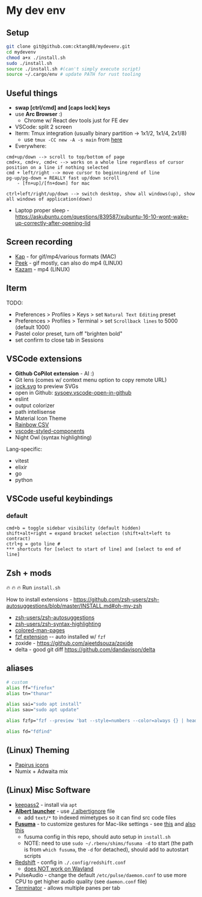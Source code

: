 # My dev env
Setup
---

```bash
git clone git@github.com:cktang88/mydevenv.git
cd mydevenv
chmod a+x ./install.sh
sudo ./install.sh
source ./install.sh #(can't simply execute script)
source ~/.cargo/env # update PATH for rust tooling
```

Useful things
---
- **swap [ctrl/cmd] and [caps lock] keys**
- use **Arc Browser** :)
  - Chrome w/ React dev tools just for FE dev
- VSCode: split 2 screen
- Iterm: Tmux integration (usually binary partition -> 1x1/2, 1x1/4, 2x1/8)
    - use `tmux -CC new -A -s main` from [here](https://gitlab.com/gnachman/iterm2/-/wikis/tmux-Integration-Best-Practices#what-tmux-command-should-i-use)
- Everywhere: 
```
cmd+up/down --> scroll to top/bottom of page
cmd+x, cmd+v, cmd+c --> works on a whole line regardless of cursor position on a line if nothing selected
cmd + left/right --> move cursor to beginning/end of line
pg-up/pg-down = REALLY fast up/down scroll
    - [fn+up]/[fn+down] for mac

ctrl+left/right/up/down --> switch desktop, show all windows(up), show all windows of application(down)
```

- Laptop proper sleep - https://askubuntu.com/questions/839587/xubuntu-16-10-wont-wake-up-correctly-after-opening-lid

Screen recording
---
- [Kap](https://github.com/wulkano/Kap) - for gif/mp4/various formats (MAC)
- [Peek](https://github.com/phw/peek) - gif mostly, can also do mp4 (LINUX)
- [Kazam](https://itsfoss.com/kazam-screen-recorder/) - mp4 (LINUX)

Iterm
---
TODO:
- Preferences > Profiles > Keys > set `Natural Text Editing` preset
- Preferences > Profiles > Terminal > set `Scrollback lines` to 5000 (default 1000)
- Pastel color preset, turn off "brighten bold"
- set confirm to close tab in Sessions

VSCode extensions
---
- **Github CoPilot extension** - AI :)
- Git lens (comes w/ context menu option to copy remote URL)
- [jock.svg](https://marketplace.visualstudio.com/items?itemName=jock.svg) to preview SVGs
- open in Github: [sysoev.vscode-open-in-github](https://marketplace.visualstudio.com/items?itemName=sysoev.vscode-open-in-github)
- eslint
- output colorizer
- path intellisense
- Material Icon Theme
- [Rainbow CSV](https://marketplace.visualstudio.com/items?itemName=mechatroner.rainbow-csv)
- [vscode-styled-components](https://marketplace.visualstudio.com/items?itemName=jpoissonnier.vscode-styled-components)
- Night Owl (syntax highlighting)

Lang-specific:
- vitest
- elixir
- go
- python


VSCode useful keybindings
---

### default

```
cmd+b = toggle sidebar visibility (default hidden)
shift+alt+right = expand bracket selection (shift+alt+left to contract)
ctrl+g = goto line #
*** shortcuts for [select to start of line] and [select to end of line]
```


Zsh + mods
---
:fire: :fire: :fire: Run `install.sh`

How to install extensions - https://github.com/zsh-users/zsh-autosuggestions/blob/master/INSTALL.md#oh-my-zsh

- [zsh-users/zsh-autosuggestions](https://github.com/zsh-users/zsh-autosuggestions/blob/master/INSTALL.md#oh-my-zsh)
- [zsh-users/zsh-syntax-highlighting](https://github.com/zsh-users/zsh-syntax-highlighting/blob/master/INSTALL.md#oh-my-zsh)
- [colored-man-pages](https://github.com/robbyrussell/oh-my-zsh/blob/master/plugins/colored-man-pages/colored-man-pages.plugin.zsh)
- [fzf extension](https://github.com/ohmyzsh/ohmyzsh/tree/master/plugins/fzf) -- auto installed w/ `fzf`
- zoxide - https://github.com/ajeetdsouza/zoxide
- delta - good git diff https://github.com/dandavison/delta


aliases
---

```bash
# custom
alias ff="firefox"
alias tn="thunar"

alias sai="sudo apt install"
alias sau="sudo apt update"

alias fzfp="fzf --preview 'bat --style=numbers --color=always {} | head -500'"

alias fd="fdfind"
```

(Linux) Theming
---
- [Papirus icons](https://www.xfce-look.org/p/1166289/)
- Numix + Adwaita mix

(Linux) Misc Software
---
- [keepass2](https://packages.debian.org/sid/keepass2) - install via `apt`
- **[Albert launcher](https://software.opensuse.org//download.html?project=home%3Amanuelschneid3r&package=albert)** - use [./.albertignore](./.albertignore) file
  - add `text/*` to indexed mimetypes so it can find src code files
- **[Fusuma](https://github.com/iberianpig/fusuma)** - to customize gestures for Mac-like settings - see [this](https://medium.com/@dgviranmalaka/how-to-enhance-touch-pad-gestures-like-mac-in-ubuntu-18-04-laptop-f5f25d5a0b4f) and [also this](https://dev.to/iberianpig/how-to-install-and-customize-fusuma-73l)
  - fusuma config in this repo, should auto setup in `install.sh`
  - NOTE: need to use `sudo ~/.rbenv/shims/fusuma -d` to start (the path is from `which fusuma`, the `-d` for detached), should add to autostart scripts
- [Redshift](http://jonls.dk/redshift/) - config in `./.config/redshift.conf`
    - [does NOT work on Wayland](https://github.com/jonls/redshift#why-doesnt-redshift-work-on-wayland-eg-fedora-25)
- PulseAudio - change the default `/etc/pulse/daemon.conf` to use more CPU to get higher audio quality (see `daemon.conf` file)
- [Terminator](https://terminator-gtk3.readthedocs.io/en/latest/) - allows multiple panes per tab
